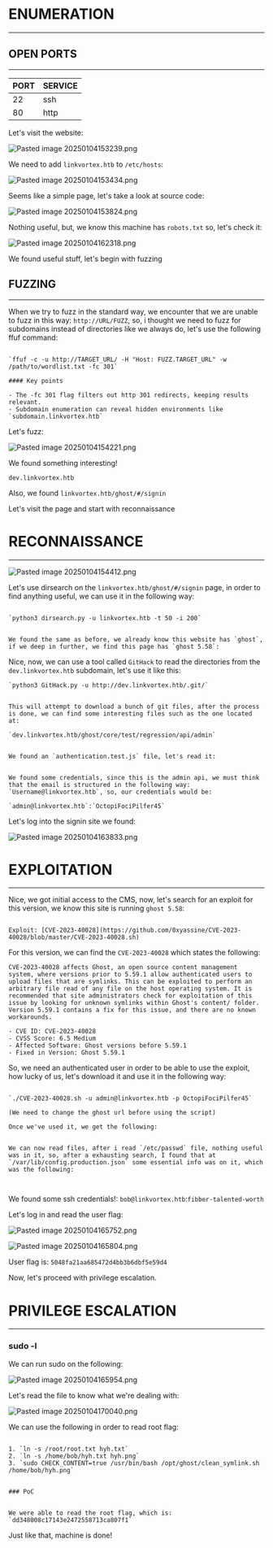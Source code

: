 # ENUMERATION
---

## OPEN PORTS
---


| PORT | SERVICE |
| :--- | :------ |
| 22 | ssh |
| 80 | http |

Let's visit the website:

![Pasted image 20250104153239.png](../../IMAGES/Pasted%20image%2020250104153239.png)

We need to add `linkvortex.htb` to `/etc/hosts`:

![Pasted image 20250104153434.png](../../IMAGES/Pasted%20image%2020250104153434.png)

Seems like a simple page, let's take a look at source code:


![Pasted image 20250104153824.png](../../IMAGES/Pasted%20image%2020250104153824.png)

Nothing useful, but, we know this machine has `robots.txt` so, let's check it:

![Pasted image 20250104162318.png](../../IMAGES/Pasted%20image%2020250104162318.png)

We found useful stuff, let's begin with fuzzing


## FUZZING
---

When we try to fuzz in the standard way, we encounter that we are unable to fuzz in this way: `http://URL/FUZZ`, so, i thought we need to fuzz for subdomains instead of directories like we always do, let's use the following ffuf command: 

```ad-hint

`ffuf -c -u http://TARGET_URL/ -H "Host: FUZZ.TARGET_URL" -w /path/to/wordlist.txt -fc 301`

#### Key points

- The -fc 301 flag filters out http 301 redirects, keeping results relevant.
- Subdomain enumeration can reveal hidden environments like `subdomain.linkvortex.htb`
```


Let's fuzz:

![Pasted image 20250104154221.png](../../IMAGES/Pasted%20image%2020250104154221.png)

We found something interesting!

`dev.linkvortex.htb`


Also, we found `linkvortex.htb/ghost/#/signin`

Let's visit the page and start with reconnaissance

# RECONNAISSANCE
---
![Pasted image 20250104154412.png](../../IMAGES/Pasted%20image%2020250104154412.png)

Let's use dirsearch on the `linkvortex.htb/ghost/#/signin` page, in order to find anything useful, we can use it in the following way:

```ad-hint

`python3 dirsearch.py -u linkvortex.htb -t 50 -i 200`


We found the same as before, we already know this website has `ghost`, if we deep in further, we find this page has `ghost 5.58`:

```


Nice, now, we can use a tool called `GitHack` to read the directories from the `dev.linkvortex.htb` subdomain, let's use it like this:

```ad-hint
`python3 GitHack.py -u http://dev.linkvortex.htb/.git/`


This will attempt to download a bunch of git files, after the process is done, we can find some interesting files such as the one located at:

`dev.linkvortex.htb/ghost/core/test/regression/api/admin`


We found an `authentication.test.js` file, let's read it: 


We found some credentials, since this is the admin api, we must think that the email is structured in the following way: `Username@linkvortex.htb`, so, our credentials would be: 

`admin@linkvortex.htb`:`OctopiFociPilfer45`
```

Let's log into the signin site we found:

![Pasted image 20250104163833.png](../../IMAGES/Pasted%20image%2020250104163833.png)
# EXPLOITATION
---


Nice, we got initial access to the CMS, now, let's search for an exploit for this version, we know this site is running `ghost 5.58`:

```ad-hint

Exploit: [CVE-2023-40028](https://github.com/0xyassine/CVE-2023-40028/blob/master/CVE-2023-40028.sh)
```

For this version, we can find the `CVE-2023-40028` which states the following:

```ad-summary
CVE-2023-40028 affects Ghost, an open source content management system, where versions prior to 5.59.1 allow authenticated users to upload files that are symlinks. This can be exploited to perform an arbitrary file read of any file on the host operating system. It is recommended that site administrators check for exploitation of this issue by looking for unknown symlinks within Ghost's content/ folder. Version 5.59.1 contains a fix for this issue, and there are no known workarounds.

- CVE ID: CVE-2023-40028
- CVSS Score: 6.5 Medium
- Affected Software: Ghost versions before 5.59.1
- Fixed in Version: Ghost 5.59.1

```

So, we need an authenticated user in order to be able to use the exploit, how lucky of us, let's download it and use it in the following way:

```ad-hint

`./CVE-2023-40028.sh -u admin@linkvortex.htb -p OctopiFociPilfer45`

(We need to change the ghost url before using the script)

Once we've used it, we get the following:


We can now read files, after i read `/etc/passwd` file, nothing useful was in it, so, after a exhausting search, I found that at `/var/lib/config.production.json` some essential info was on it, which was the following:



```

We found some ssh credentials!: `bob@linkvortex.htb`:`fibber-talented-worth`

Let's log in and read the user flag:

![Pasted image 20250104165752.png](../../IMAGES/Pasted%20image%2020250104165752.png)

![Pasted image 20250104165804.png](../../IMAGES/Pasted%20image%2020250104165804.png)

User flag is: `5048fa21aa685472d4bb3b6dbf5e59d4`

Now, let's proceed with privilege escalation.

# PRIVILEGE ESCALATION
---


### sudo -l


We can run sudo on the following:

![Pasted image 20250104165954.png](../../IMAGES/Pasted%20image%2020250104165954.png)

Let's read the file to know what we're dealing with:

![Pasted image 20250104170040.png](../../IMAGES/Pasted%20image%2020250104170040.png)

We can use the following in order to read root flag:

```ad-hint

1. `ln -s /root/root.txt hyh.txt`
2. `ln -s /home/bob/hyh.txt hyh.png`
3. `sudo CHECK_CONTENT=true /usr/bin/bash /opt/ghost/clean_symlink.sh /home/bob/hyh.png`


### PoC


We were able to read the root flag, which is: `dd348008c17143e2472558713ca807f1`
```

Just like that, machine is done!

